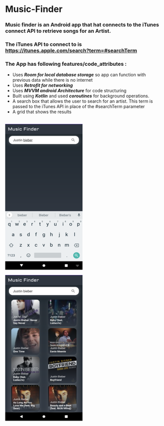 # Music-Finder
### Music finder is an Android app that hat connects to the iTunes connect API to retrieve songs for an Artist. 
### The iTunes API to connect to is https://itunes.apple.com/search?term=#searchTerm

### The App has following features/code_attributes :
<ul>
  <li> Uses <i><b>Room for local database storage</b></i> so app can function with previous data while there is no internet </li>
  <li> Uses <i><b>Retrofit for networking</b></i> </li>
  <li> Uses <i><b>MVVM android Architecture</b></i> for code structuring </li>
  <li> Built using <i><b>Kotlin</b></i> and used <i><b>coroutines</b></i> for background operations. </li>
  <li> A search box that allows the user to search for an artist. This term is passed to the iTunes API in place of the #searchTerm parameter </li>
  <li> A grid that shows the results </li>
</ul>
<br>
<img src="ss/1.png" width="248" height="468"> <br>

<img src="ss/2.png" width="248" height="468"> <br>
